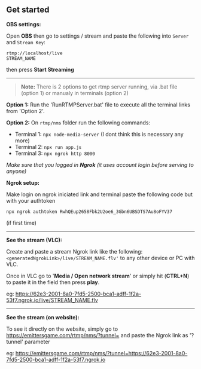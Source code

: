 
## Get started

**OBS settings:**

Open **OBS** then go to settings / stream and paste the following into `Server` and `Stream Key`:

```
rtmp://localhost/live
STREAM_NAME
```

then press **Start Streaming**

---

>**Note:**
>There is 2 options to get rtmp server running, via .bat file (option 1) or manualy in terminals (option 2)

**Option 1:**
Run the 'RunRTMPServer.bat' file to execute all the terminal links from 'Option 2'.  

**Option 2:**
On `rtmp/nms` folder run the following commands:

+ Terminal 1: `npx node-media-server` (I dont think this is necessary any more)
+ Terminal 2: `npx run app.js`
+ Terminal 3: `npx ngrok http 8000`

*Make sure that you logged in **Ngrok** (it uses account login before serving to anyone)*

**Ngrok setup:**

  Make login on ngrok iniciated link and terminal paste the following code but with your authtoken
  ```
  npx ngrok authtoken RwhQEup2658Fbk2U2oe6_3Gbn6UBSDTS7Au8oFYV37
  ```
  (if first time)

---

**See the stream (VLC):**

  Create and paste a stream Ngrok link like the following:
  `<generatedNgrokLink>/live/STREAM_NAME.flv'` to any other device or PC with VLC.

  Once in VLC go to '**Media / Open network stream**' or simply hit (**CTRL+N**) to paste it in the field then press **play**.

  eg: 
    https://62e3-2001-8a0-7fd5-2500-bca1-adff-1f2a-53f7.ngrok.io/live/STREAM_NAME.flv

---

**See the stream (on website):**

  To see it directly on the website, simply go to https://emittersgame.com/rtmp/nms/?tunnel=
  and paste the Ngrok link as '?tunnel' parameter

  eg:
    https://emittersgame.com/rtmp/nms/?tunnel=https://62e3-2001-8a0-7fd5-2500-bca1-adff-1f2a-53f7.ngrok.io
